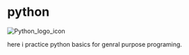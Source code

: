 # python 

![Python_logo_icon](https://user-images.githubusercontent.com/95338897/189661313-1db7dc0e-a503-479b-a7c9-0786c289d314.png)

here i practice python basics for genral purpose programing.
